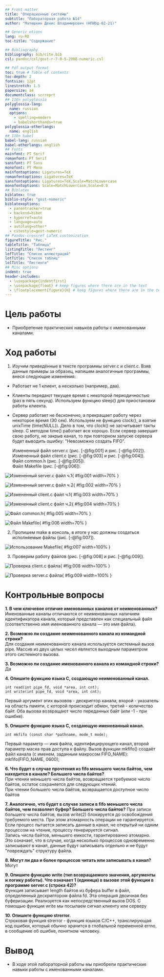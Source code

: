 ```yaml
---
## Front matter
title: "Операционные системы"
subtitle: "Лабораторная работа №14"
author: "Матюшкин Денис Владимирович (НПИбд-02-21)"

## Generic otions
lang: ru-RU
toc-title: "Содержание"

## Bibliography
bibliography: bib/cite.bib
csl: pandoc/csl/gost-r-7-0-5-2008-numeric.csl

## Pdf output format
toc: true # Table of contents
toc-depth: 2
fontsize: 12pt
linestretch: 1.5
papersize: a4
documentclass: scrreprt
## I18n polyglossia
polyglossia-lang:
  name: russian
  options:
	- spelling=modern
	- babelshorthands=true
polyglossia-otherlangs:
  name: english
## I18n babel
babel-lang: russian
babel-otherlangs: english
## Fonts
mainfont: PT Serif
romanfont: PT Serif
sansfont: PT Sans
monofont: PT Mono
mainfontoptions: Ligatures=TeX
romanfontoptions: Ligatures=TeX
sansfontoptions: Ligatures=TeX,Scale=MatchLowercase
monofontoptions: Scale=MatchLowercase,Scale=0.9
## Biblatex
biblatex: true
biblio-style: "gost-numeric"
biblatexoptions:
  - parentracker=true
  - backend=biber
  - hyperref=auto
  - language=auto
  - autolang=other*
  - citestyle=gost-numeric
## Pandoc-crossref LaTeX customization
figureTitle: "Рис."
tableTitle: "Таблица"
listingTitle: "Листинг"
lofTitle: "Список иллюстраций"
lotTitle: "Список таблиц"
lolTitle: "Листинги"
## Misc options
indent: true
header-includes:
  - \usepackage{indentfirst}
  - \usepackage{float} # keep figures where there are in the text
  - \floatplacement{figure}{H} # keep figures where there are in the text
---
```


# Цель работы

- Приобретение практических навыков работы с именованными каналами.

# Ход работы

1. Изучим приведённые в тексте программы server.c и client.c. Взяв данные примеры за образец, напишем аналогичные программы, внеся следующие изменения:

- Работает не 1 клиент, а несколько (например, два).

- Клиенты передают текущее время с некоторой периодичностью (раз в пять секунд). Используем функцию sleep() для приостановки работы клиента.

- Сервер работает не бесконечно, а прекращает работу через некоторое время (30 сек). Используем не функцию clock(), а взятие unixTime (time(NULL)). Дело в том, что clock() не засчитывает такты sleep. С методом time() работает все хорошо. Если сервер завершит свою работу, не закрыв канал, то при повторном запуске сервера будет выводить ошибку: "Невозможно создать FIFO". 

	Измененный файл server.c (рис. [-@fig:001] и рис. [-@fig:002]).  
	Измененный файл client.c (рис. [-@fig:003] и рис. [-@fig:004]).  
	Файл common.h (рис. [-@fig:005]).  
	Файл Makefile (рис. [-@fig:006]).

![Измененный server.c файл ч.1](image/1.png){ #fig:001 width=70% }

![Измененный server.c файл ч.2](image/2.png){ #fig:002 width=70% }

![Измененный client.c файл ч.1](image/3.png){ #fig:003 width=70% }

![Измененный client.c файл ч.2](image/4.png){ #fig:004 width=70% }

![Файл common.h](image/5.png){ #fig:005 width=70% }

![Файл Makefile](image/6.png){ #fig:006 width=70% }

2. Пропишем make в консоль, в итоге у нас должны создаться исполняемые файлы (рис. [-@fig:007]).

![Использование Makefile](image/9.png){ #fig:007 width=100% }

3. Проверим работу файлов (рис. [-@fig:008] и рис. [-@fig:009]).

![Проверка client.c файла](image/7.png){ #fig:008 width=100% }

![Проверка server.c файла](image/8.png){ #fig:009 width=100% }

# Контрольные вопросы

**1. В чем ключевое отличие именованных каналов от неименованных?**  
Именованные каналы отличаются от неименованных наличием идентификатора канала, который представлен как специальный файл (соответственно имя именованного канала — это имя файла).

**2. Возможно ли создание неименованного канала из командной строки?**  
Для создания неименованного канала используется системный вызов pipe. Массив из двух целых чисел является выходным параметром этого системного вызова.

**3. Возможно ли создание именованного канала из командной строки?**  
Да

**4. Опишите функцию языка С, создающую неименованный канал.**

	int read(int pipe_fd, void *area, int cnt);
	int write(int pipe_fd, void *area, int cnt);
	
Первый аргумент этих вызовов - дескриптор канала, второй - указатель на область памяти, с которой происходит обмен, третий - количество байт. Оба вызова возвращают число переданных байт (или -1 - при ошибке).

**5. Опишите функцию языка С, создающую именованный канал.**

	int mkfifo (const char *pathname, mode_t mode);
	
Первый параметр — имя файла, идентифицирующего канал, второй параметр маска прав доступа к файлу. Вызов функции mkfifo() создаёт файл канала (с именем, заданным макросом FIFO_NAME):  
mkfifo(FIFO_NAME, 0600);

**6. Что будет в случае прочтения из fifo меньшего числа байтов, чем находится в канале? Большего числа байтов?**  
При чтении меньшего числа байтов, возвращается требуемое число байтов, остаток сохраняется для следующих чтений.  
При чтении большего числа байтов, возвращается доступное число байтов

**7. Аналогично, что будет в случае записи в fifo меньшего числа байтов, чем позволяет буфер? Большего числа байтов?**
При записи большего числа байтов, вызов write(2) блокируется до освобождения требуемого места. При этом атомарность операции не гарантируется. Если процесс пытается записать данные в канал, не открытый ни одним процессом на чтение, процессу генерируется сигнал.  
Запись числа байтов, меньшего емкости, гарантированно атомарно. Это означает, что в случае, когда несколько процессов одновременно записывают в канал, данные будут записывать отдельно и не будут "повреждать" структуру файла.

**8. Могут ли два и более процессов читать или записывать в канал?**
Могут

**9. Опишите функцию write (тип возвращаемого значения, аргументы и логику работы). Что означает 1 (единица) в вызове этой функции в программе server.c (строка 42)?**  
Функция записывает length байтов из буфера buffer в файл, определенный дескриптором файла fd. Эта операция двоичная  без буферизации. Реализуется как непосредственный вызов DOS. С помощью функции write мы посылаем сигнал клиенту или серверу

**10. Опишите функцию strerror.**  
Строковая функция strerror - функция языков C/C++, транслирующая код ошибки, который обычно хранится в глобальной переменной errno, в сообщение об ошибке, понятном человеку.

# Вывод

- В ходе этой лабораторной работы мы приобрели практические навыки работы с именованными каналами.
